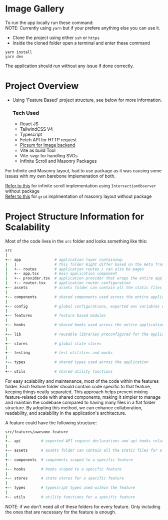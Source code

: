 # Image Gallery

To run the app locally run these command: \
NOTE: Currently using `yarn` but if your prefere anything else you can use it.

- Clone the project using either `ssh` or `https`
- Inside the cloned folder open a terminal and enter these command

```
yarn install
yarn dev
```

The application should run without any issue if done correctly.

# Project Overview

- Using 'Feature Based' project structure, see below for more information.

  ### Tech Used

  - React JS
  - TailwindCSS V4
  - Typescript
  - Fetch API for HTTP request
  - [Picsum for Image backend](https://picsum.photos/)
  - Vite as build Tool
  - Vite-svgr for handling SVGs
  - Infinite Scroll and Masonry Packages

For Infinite and Masonry layout, had to use package as it was causing some issues with my own barebone implemenation of both.

[Refer to this](https://github.com/codehimalayapra/imagegallery/commit/8be641ee728637bc7d883665b4310694b3cb966e) for infinite scroll implementation using `IntersectionObserver` without package \
[Refer to this](https://github.com/codehimalayapra/imagegallery/commit/745c8e701d8a931cb90147e0fcef8e059105d2e9) for `grid` implmentation of masonry layout without package

# Project Structure Information for Scalability

Most of the code lives in the `src` folder and looks something like this:

```sh
src
|
+-- app               # application layer containing:
|   |                 # this folder might differ based on the meta framework used
|   +-- routes        # application routes / can also be pages
|   +-- app.tsx       # main application component
|   +-- provider.tsx  # application provider that wraps the entire application with different global providers - this might also differ based on meta framework used
|   +-- router.tsx    # application router configuration
+-- assets            # assets folder can contain all the static files such as images, fonts, etc.
|
+-- components        # shared components used across the entire application
|
+-- config            # global configurations, exported env variables etc.
|
+-- features          # feature based modules
|
+-- hooks             # shared hooks used across the entire application
|
+-- lib               # reusable libraries preconfigured for the application
|
+-- stores            # global state stores
|
+-- testing           # test utilities and mocks
|
+-- types             # shared types used across the application
|
+-- utils             # shared utility functions
```

For easy scalability and maintenance, most of the code within the features folder. Each feature folder should contain code specific to that feature, keeping things neatly separated. This approach helps prevent mixing feature-related code with shared components, making it simpler to manage and maintain the codebase compared to having many files in a flat folder structure. By adopting this method, we can enhance collaboration, readability, and scalability in the application's architecture.

A feature could have the following structure:

```sh
src/features/awesome-feature
|
+-- api         # exported API request declarations and api hooks related to a specific feature
|
+-- assets      # assets folder can contain all the static files for a specific feature
|
+-- components  # components scoped to a specific feature
|
+-- hooks       # hooks scoped to a specific feature
|
+-- stores      # state stores for a specific feature
|
+-- types       # typescript types used within the feature
|
+-- utils       # utility functions for a specific feature
```

NOTE: if we don't need all of these folders for every feature. Only including the ones that are necessary for the feature is enough.
